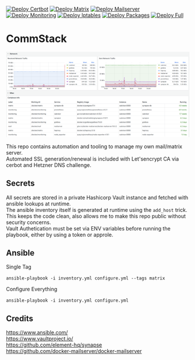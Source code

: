 [![Deploy Certbot](https://github.com/ironashram/commstack/actions/workflows/ansible-certbot.yaml/badge.svg)](https://github.com/ironashram/commstack/actions/workflows/ansible-certbot.yaml)
[![Deploy Matrix](https://github.com/ironashram/commstack/actions/workflows/ansible-matrix.yaml/badge.svg)](https://github.com/ironashram/commstack/actions/workflows/ansible-matrix.yaml)
[![Deploy Mailserver](https://github.com/ironashram/commstack/actions/workflows/ansible-mailserver.yaml/badge.svg)](https://github.com/ironashram/commstack/actions/workflows/ansible-mailserver.yaml)
[![Deploy Monitoring](https://github.com/ironashram/commstack/actions/workflows/ansible-monitoring.yaml/badge.svg)](https://github.com/ironashram/commstack/actions/workflows/ansible-monitoring.yaml)
[![Deploy Iptables](https://github.com/ironashram/commstack/actions/workflows/ansible-iptables.yaml/badge.svg)](https://github.com/ironashram/commstack/actions/workflows/ansible-iptables.yaml)
[![Deploy Packages](https://github.com/ironashram/commstack/actions/workflows/ansible-packages.yaml/badge.svg)](https://github.com/ironashram/commstack/actions/workflows/ansible-packages.yaml)
[![Deploy Full](https://github.com/ironashram/commstack/actions/workflows/ansible-full.yaml/badge.svg)](https://github.com/ironashram/commstack/actions/workflows/ansible-full.yaml)



# CommStack

<p align="left">
  <img src="assets/commstack.png" alt="CommStack ScreenShot" width="800">
</p>

This repo contains automation and tooling to manage my own mail/matrix server. <br>
Automated SSL generation/renewal is included with Let'sencrypt CA via cerbot and Hetzner DNS challenge.



## Secrets

All secrets are stored in a private Hashicorp Vault instance and fetched with ansible lookups at runtime. <br>
The ansible inventory itself is generated at runtime using the `add_host` trick. <br>
This keeps the code clean, also allows me to make this repo public without security concerns. <br>
Vault Authetication must be set via ENV variables before running the playbook, either by using a token or approle.


## Ansible

Single Tag
```
ansible-playbook -i inventory.yml configure.yml --tags matrix
```

Configure Everything
```
ansible-playbook -i inventory.yml configure.yml
```


## Credits

https://www.ansible.com/ <br>
https://www.vaultproject.io/ <br>
https://github.com/element-hq/synapse <br>
https://github.com/docker-mailserver/docker-mailserver
